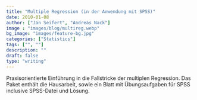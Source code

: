 ```yaml
---
title: "Multiple Regression (in der Anwendung mit SPSS)"
date: 2010-01-08
author: ["Jan Seifert", "Andreas Nack"]
image : "images/blog/multireg.webp"
bg_image: "images/feature-bg.jpg"
categories: ["Statistics"]
tags: ["", ""]
description: ""
draft: false
type: "writing"
---
```


Praxisorientierte Einführung in die Fallstricke der multiplen Regression. Das Paket enthält die Hausarbeit, sowie ein Blatt mit Übungsaufgaben für SPSS inclusive SPSS-Datei und Lösung.
